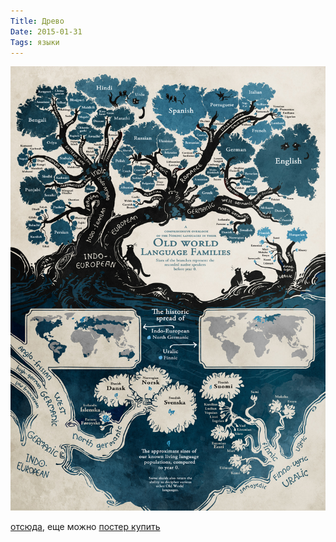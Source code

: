 ```yaml
---
Title: Древо
Date: 2015-01-31
Tags: языки
---
```


![languages.jpg](images/languages.jpg)

[отсюда](http://www.sssscomic.com/comic.php?page=196), еще можно [постер купить](http://hivemill.com/products/stand-still-stay-silent-language-family-tree-poster)